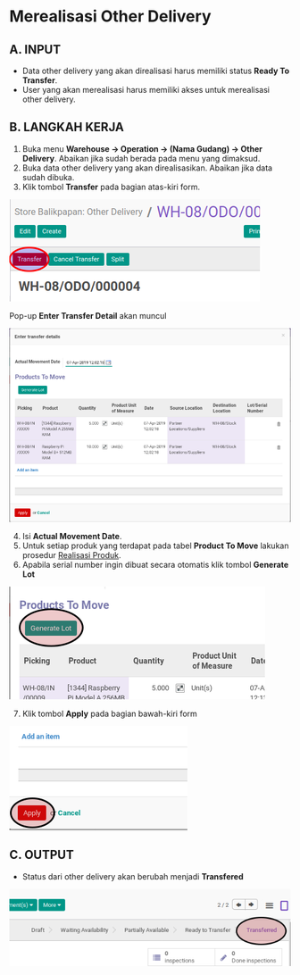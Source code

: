 # Merealisasi Other Delivery

## A. INPUT

* Data other delivery yang akan direalisasi harus memiliki status **Ready To Transfer**.
* User yang akan merealisasi harus memiliki akses untuk merealisasi other delivery.

## B. LANGKAH KERJA

1. Buka menu **Warehouse -> Operation -> (Nama Gudang) -> Other Delivery**. Abaikan jika sudah berada
pada menu yang dimaksud.
2. Buka data other delivery yang akan direalisasikan. Abaikan jika data sudah dibuka.
3. Klik tombol **Transfer** pada bagian atas-kiri form.


![](../../img/other-delivery/tombol-transfer.png)

Pop-up **Enter Transfer Detail** akan muncul

![](../../img/other-delivery/pop-up-enter-transfer-detail.png)

4. Isi **Actual Movement Date**.
5. Untuk setiap produk yang terdapat pada tabel **Product To Move** lakukan prosedur [Realisasi Produk](./transfer-product.md).
6. Apabila serial number ingin dibuat secara otomatis klik tombol **Generate Lot**

![](../../img/other-delivery/tombol-generate-lot.png)

7. Klik tombol **Apply** pada bagian bawah-kiri form

![](../../img/other-delivery/tombol-apply-transfer-detail.png)

## C. OUTPUT

* Status dari other delivery akan berubah menjadi **Transfered**

![](../../img/other-delivery/status-transfered.png)
